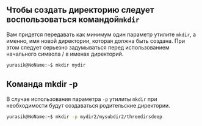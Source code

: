 Чтобы создать директорию следует воспользоваться командой`mkdir`
--
Вам придется передавать как минимум один параметр утилите `mkdir`, а именно, имя новой директории, которая должна быть создана. При этом следует серьезно задумываться перед использованием начального символа / в именах директорий.

```bash
yurasik@NoName:~$ mkdir mydir
```
**Команда mkdir -p**
--
В случае использования параметра `-p` утилиты `mkdir` при необходимости будут создаваться родительские директории.

```bash
yurasik@NoName:~$ mkdir -p mydir2/mysubdir2/threedirsdeep
```

